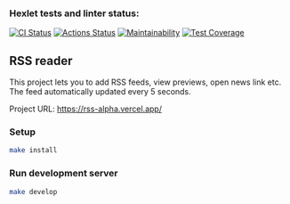 ### Hexlet tests and linter status:
[![CI Status](https://github.com/vsorrokin/frontend-project-lvl3/workflows/ci/badge.svg)](https://github.com/vsorrokin/frontend-project-lvl3/actions)  [![Actions Status](https://github.com/vsorrokin/frontend-project-lvl3/workflows/hexlet-check/badge.svg)](https://github.com/vsorrokin/frontend-project-lvl3/actions)  [![Maintainability](https://api.codeclimate.com/v1/badges/bb37295a94f5a4f6ab9b/maintainability)](https://codeclimate.com/github/vsorrokin/frontend-project-lvl3/maintainability)  [![Test Coverage](https://api.codeclimate.com/v1/badges/bb37295a94f5a4f6ab9b/test_coverage)](https://codeclimate.com/github/vsorrokin/frontend-project-lvl3/test_coverage)

## RSS reader

This project lets you to add RSS feeds, view previews, open news link etc. The feed automatically updated every 5 seconds.

Project URL: https://rss-alpha.vercel.app/

### Setup

```sh
make install
```

### Run development server

```sh
make develop
```
